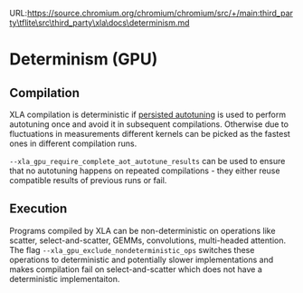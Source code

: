 URL:https://source.chromium.org/chromium/chromium/src/+/main:third_party\tflite\src\third_party\xla\docs\determinism.md
# Determinism (GPU)

## Compilation

XLA compilation is deterministic if
[persisted autotuning](./persisted_autotuning) is used to perform autotuning
once and avoid it in subsequent compilations. Otherwise due to fluctuations in
measurements different kernels can be picked as the fastest ones in different
compilation runs.

`--xla_gpu_require_complete_aot_autotune_results` can be used to ensure that no
autotuning happens on repeated compilations - they either reuse compatible
results of previous runs or fail.

## Execution

Programs compiled by XLA can be non-deterministic on operations like scatter,
select-and-scatter, GEMMs, convolutions, multi-headed attention. The flag
`--xla_gpu_exclude_nondeterministic_ops` switches these operations to
deterministic and potentially slower implementations and makes compilation fail
on select-and-scatter which does not have a deterministic implementaiton.
